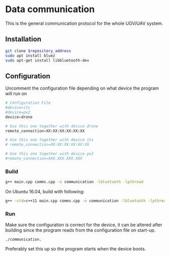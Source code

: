 # Data communication

This is the general communication protocol for the whole UGV/UAV system.

## Installation
```bash
git clone $repository_address
sudo apt install bluez
sudo apt-get install libbluetooth-dev
```

## Configuration
Uncomment the configuration file depending on what device the program will run on

```python
# Configuration File
#device=itx
#device=px2
device=drone

# Use this one together with device drone
remote_connection=XX:XX:XX:XX:XX:XX

# Use this one together with device itx
# remote_connection=XX:XX:XX:XX:XX:XX

# Use this one together with device px2
#remote_connection=XXX.XXX.XXX.XXX
```

### Build
```bash
g++ main.cpp comms.cpp -o communication -lbluetooth -lpthread
```
On Ubuntu 16.04, build with following:
```bash
g++ -std=c++11 main.cpp comms.cpp -o communication -lbluetooth -lpthread
```

### Run
Make sure the configuration is correct for the device, it can be altered after building since the program reads from the configuration file on start-up.
```
./communication.
```
Preferably set this up so the program starts when the device boots.
